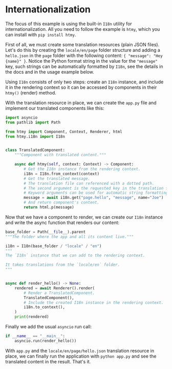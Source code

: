 # Internationalization

The focus of this example is using the built-in `I18n` utility for internationalization. All you need to follow the example is `htmy`, which you can install with `pip install htmy`.

First of all, we must create some translation resources (plain JSON files). Let's do this by creating the `locale/en/page` folder structure and adding a `hello.json` in the `page` folder with the following content: `{ "message": "Hey {name}" }`. Notice the Python format string in the value for the `"message"` key, such strings can be automatically formatted by `I18n`, see the details in the docs and in the usage example below.

Using `I18n` consists of only two steps: create an `I18n` instance, and include it in the rendering context so it can be accessed by components in their `htmy()` (render) method.

With the translation resource in place, we can create the `app.py` file and implement our translated components like this:

```python
import asyncio
from pathlib import Path

from htmy import Component, Context, Renderer, html
from htmy.i18n import I18n


class TranslatedComponent:
    """Component with translated content."""

    async def htmy(self, context: Context) -> Component:
        # Get the I18n instance from the rendering context.
        i18n = I18n.from_context(context)
        # Get the translated message.
        # The translation file can referenced with a dotted path.
        # The second argument is the requested key in the translation file.
        # Keyword arguments can be used for automatic string formatting.
        message = await i18n.get("page.hello", "message", name="Joe")
        # And return component's content.
        return html.p(message)
```

Now that we have a component to render, we can create our `I18n` instance and write the async function that renders our content:

```python
base_folder = Path(__file__).parent
"""The folder where the app and all its content live."""

i18n = I18n(base_folder / "locale" / "en")
"""
The `I18n` instance that we can add to the rendering context.

It takes translations from the `locale/en` folder.
"""


async def render_hello() -> None:
    rendered = await Renderer().render(
        # Render a TranslatedComponent.
        TranslatedComponent(),
        # Include the created I18n instance in the rendering context.
        i18n.to_context(),
    )
    print(rendered)
```

Finally we add the usual `asyncio` run call:

```python
if __name__ == "__main__":
    asyncio.run(render_hello())
```

With `app.py` and the `locale/en/page/hello.json` translation resource in place, we can finally run the application with `python app.py` and see the translated content in the result. That's it.
